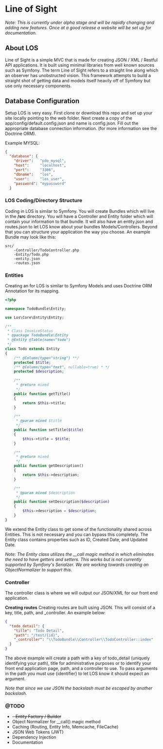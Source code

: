 # Line of Sight
*Note: This is currently under alpha stage and will be rapidly changing and adding new features. Once at a good release a website will be set up for documentation.*

## About LOS
Line of Sight is a simple MVC that is made for creating JSON / XML / Restful API applications. It is built using minimal libraries from well known sources such as Symfony. The term Line of Sight refers to a straight line along which an observer has unobstructed vision. This framework attempts to build a straight shot of getting data and  models itself heavily off of Symfony but use only necessary components.

## Database Configuration
Setup LOS is very easy. First clone or download this repo and set up your site locally pointing to the web folder. Next create a copy of the app/config/default.config.json and name is config.json. Fill out the appropriate database connection information. (for more information see the Doctrine ORM).

Example MYSQL:
```json
{
  "database": {
    "driver":   "pdo_mysql",
    "host":     "localhost",
    "port":     "3306",
    "dbname":   "los",
    "user":     "los_user",
    "password": "mypassword"
  }
```
### LOS Coding/Directory Structure
Coding in LOS is similar to Symfony. You will create Bundles which will live in the **/src**  directory. You will have a Controller and Entity folder which will contain your information to that bundle. It will also have an entity.json and routes.json to let LOS know about your bundles Models/Controllers. Beyond that you can structure your application the way you choose. An example Bundle may look like this:

```
src/
    -Controller/TodoController.php
    -Entity/Todo.php
    -entity.json
    -routes.json
```
### Entities
Creating an for LOS is similar to Symfony Models and uses Doctrine ORM Annotation for its mapping.

```php
<?php

namespace TodoBundle\Entity;

use Los\Core\Entity\Entity;

/**
 * Class InvoiceStatus
 * @package TodoBundle\Entity
 * @Entity @Table(name="todo")
 */
class Todo extends Entity
{
    /** @Column(type="string") **/
    protected $title;
    /** @Column(type="text", nullable=true) * */
    protected $description;

    /**
     * @return mixed
     */
    public function getTitle()
    {
        return $this->title;
    }

    /**
     * @param mixed $title
     */
    public function setTitle($title)
    {
        $this->title = $title;
    }

    /**
     * @return mixed
     */
    public function getDescription()
    {
        return $this->description;
    }

    /**
     * @param mixed $description
     */
    public function setDescription($description)
    {
        $this->description = $description;
    }
}
```
We extend the Entity class to get some of the functionality shared across Entities. This is not necessary and you can bypass this completely. The Entity class contains properties such as ID, Created Date, and Updated Date.

*Note: The Entity class utilizes the __call magic method in which eliminates the need to have getters and setters. This works but is not currently supported by Symfony's Serialzer. We are working towards creating an ObjectNormalizer to support this.*

### Controller
The controller class is where we will output our JSON/XML for our front end application.

**Creating routes**
Creating routes are built using JSON. This will consist of a key, title, path, and _controller. An example below:

```json
{
  "todo_detail": {
    "title": "Todo Detail",
    "path": "/test/{id}",
    "_controller": "\\TodoBundle\\Controller\\TodoController::index"
  }
}
```
The above example will create a path with a key of todo_detail (uniquely identifying your path), title for administrative purposes or to identify your front end application page, path, and a controller to use. To pass arguments in the path you must use {identifier} to let LOS know it should expect an argument.

*Note that since we use JSON the backslash must be escaped by another backslash.*

### @TODO

- ~~- Entity Factory / Builder~~
- Object Normalizer for __call() magic method
- Caching (Routing, Entity Info, Memcache, FileCache)
- JSON Web Tokens (JWT)
- Dependency Injection
- Documentation